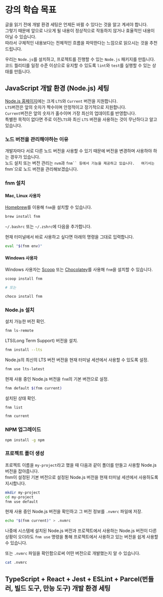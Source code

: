 # 강의 학습 목표

글을 읽기 전에 개발 환경 세팅은 언제든 바뀔 수 있다는 것을 알고 계셔야 합니다.  
그렇기 때문에 앞으로 나오게 될 내용이 정상적으로 작동하지 않거나 효율적인 내용이 아닐 수 있습니다.  
따라서 구체적인 내용보다는 전체적인 흐름을 파악한다는 느낌으로 읽으시는 것을 추천드립니다.

우리는 `Node.js`를 설치하고, 프로젝트를 진행할 수 있는 `Node.js` 패키지를 만듭니다.  
코드 퀄리티를 일정 수준 이상으로 유지할 수 있도록 `lint`와 `test`를 실행할 수 있는 상태를 만듭니다.

## JavaScript 개발 환경 (Node.js) 세팅

[Node.js 홈페이지](https://nodejs.org/en)에는 크게 `LTS`와 `Current` 버전을 지원합니다.  
`LTS`버전은 앞의 숫자가 짝수이며 안정적이고 장기적으로 지원합니다.  
`Current`버전은 앞의 숫자가 홀수이며 가장 최신의 업데이트를 반영합니다.  
특별한 목적이 없다면 주로 이전`LTS`와 최신 `LTS` 버전을 사용하는 것이 무난하다고 알고 있습니다.

### 노드 버전을 관리해야하는 이유

개발자마다 서로 다른 노드 버전을 사용할 수 있기 때문에 버전을 변경하며 사용하야 하는 경우가 있습니다.  
노드 설치 또는 버전 관리는 `nvm`과 ` fnm`` 등에서 기능을 제공하고 있습니다.  
여기서는 `fnm`으로 노드 버전을 관리해보겠습니다.

### fnm 설치

#### Mac, Linux 사용자

[Homebrew](https://brew.sh/)를 이용해
`fnm`을 설치할 수 있습니다.

```bash
brew install fnm
```

`~/.bashrc` 또는 `~/.zshrc`에 다음을 추가합니다.

현재 터미널에서 바로 사용하고 싶다면 아래의 명령을 그대로 입력합니다.

```bash
eval "$(fnm env)"
```

#### Windows 사용자

Windows 사용자는
[Scoop](https://scoop.sh/) 또는
[Chocolatey](https://chocolatey.org/)를 사용해
`fnm`을 설치할 수 있습니다.

```bash
scoop install fnm

# 또는

choco install fnm
```

### Node.js 설치

설치 가능한 버전 확인.

```bash
fnm ls-remote
```

LTS(Long Term Support) 버전을 설치.

```bash
fnm install --lts
```

Node.js의 최신의 LTS 버전 버전을 현재 터미널 세션에서 사용할 수 있도록 설정.

```bash
fnm use lts-latest
```

현재 사용 중인 Node.js 버전을 `fnm`의 기본 버전으로 설정.

```bash
fnm default $(fnm current)
```

설치된 상태 확인.

```bash
fnm list

fnm current
```

### NPM 업그레이드

```bash
npm install -g npm
```

### 프로젝트 폴더 생성

프로젝트 이름을 `my-project`라고 했을 때 다음과 같이 폴더를 만들고
사용할 Node.js 버전을 잡아줍니다.  
fnm이 설정된 기본 버전으로 설정된 Node.js 버전을 현재 터미널 세션에서 사용하도록 지시합니다.

```bash
mkdir my-project
cd my-project
fnm use default
```

현재 사용 중인 Node.js 버전을 확인하고 그 버전 정보를 `.nvmrc` 파일에 저장.

```bash
echo "$(fnm current)" > .nvmrc
```

나중에 시스템에 설치된 Node.js 버전과 프로젝트에서 사용하는 Node.js 버전이
다른 상황이 오더라도 `fnm use` 명령을 통해 프로젝트에서 사용하고 있는 버전을
쉽게 사용할 수 있습니다.

또는 `.nvmrc` 파일을 확인함으로써 어떤 버전으로 개발했는지 알 수 있습니다.

```bash
cat .nvmrc
```

## TypeScript + React + Jest + ESLint + Parcel(번들러, 빌드 도구, 만능 도구) 개발 환경 세팅
